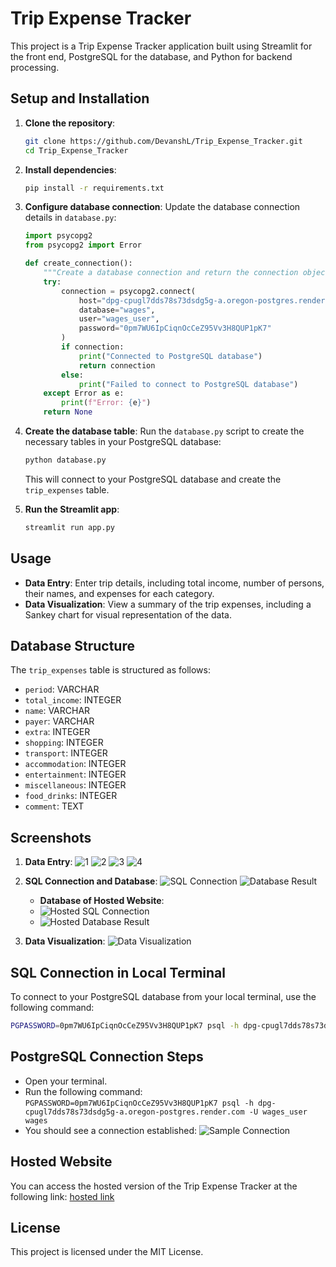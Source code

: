 # Trip Expense Tracker

This project is a Trip Expense Tracker application built using Streamlit for the front end, PostgreSQL for the database, and Python for backend processing.

## Setup and Installation

1. **Clone the repository**:
    ```bash
    git clone https://github.com/DevanshL/Trip_Expense_Tracker.git
    cd Trip_Expense_Tracker
    ```

2. **Install dependencies**:
    ```bash
    pip install -r requirements.txt
    ```

3. **Configure database connection**:
    Update the database connection details in `database.py`:
    ```python
    import psycopg2
    from psycopg2 import Error

    def create_connection():
        """Create a database connection and return the connection object."""
        try:
            connection = psycopg2.connect(
                host="dpg-cpugl7dds78s73dsdg5g-a.oregon-postgres.render.com",
                database="wages",
                user="wages_user",
                password="0pm7WU6IpCiqnOcCeZ95Vv3H8QUP1pK7"
            )
            if connection:
                print("Connected to PostgreSQL database")
                return connection
            else:
                print("Failed to connect to PostgreSQL database")
        except Error as e:
            print(f"Error: {e}")
        return None
    ```

4. **Create the database table**:
    Run the `database.py` script to create the necessary tables in your PostgreSQL database:
    ```bash
    python database.py
    ```
    This will connect to your PostgreSQL database and create the `trip_expenses` table.

5. **Run the Streamlit app**:
    ```bash
    streamlit run app.py
    ```

## Usage

- **Data Entry**: Enter trip details, including total income, number of persons, their names, and expenses for each category.
- **Data Visualization**: View a summary of the trip expenses, including a Sankey chart for visual representation of the data.

## Database Structure

The `trip_expenses` table is structured as follows:
- `period`: VARCHAR
- `total_income`: INTEGER
- `name`: VARCHAR
- `payer`: VARCHAR
- `extra`: INTEGER
- `shopping`: INTEGER
- `transport`: INTEGER
- `accommodation`: INTEGER
- `entertainment`: INTEGER
- `miscellaneous`: INTEGER
- `food_drinks`: INTEGER
- `comment`: TEXT

## Screenshots

1. **Data Entry**:
   ![1](https://github.com/DevanshL/Trip_Expense_Tracker/blob/main/Images/1.png?raw=true)
   ![2](https://github.com/DevanshL/Trip_Expense_Tracker/blob/main/Images/2.png?raw=true)
   ![3](https://github.com/DevanshL/Trip_Expense_Tracker/blob/main/Images/3.png?raw=true)
   ![4](https://github.com/DevanshL/Trip_Expense_Tracker/blob/main/Images/4.png?raw=true)

3. **SQL Connection and Database**:
   ![SQL Connection](https://github.com/DevanshL/Trip_Expense_Tracker/blob/main/Images/connection.png?raw=true)
   ![Database Result](https://github.com/DevanshL/Trip_Expense_Tracker/blob/main/Images/sql.png?raw=true)

   - **Database of Hosted Website**:
   - ![Hosted SQL Connection](https://github.com/DevanshL/Trip_Expense_Tracker/blob/main/Images/onlin_sql_connection.png?raw=true)
   - ![Hosted Database Result](https://github.com/DevanshL/Trip_Expense_Tracker/blob/main/Images/hosted_database.png?raw=true)

5. **Data Visualization**:
   ![Data Visualization](https://github.com/DevanshL/Trip_Expense_Tracker/blob/main/Images/plot_of_expenses.png?raw=true)

## SQL Connection in Local Terminal

To connect to your PostgreSQL database from your local terminal, use the following command:
```bash
PGPASSWORD=0pm7WU6IpCiqnOcCeZ95Vv3H8QUP1pK7 psql -h dpg-cpugl7dds78s73dsdg5g-a.oregon-postgres.render.com -U wages_user wages
```

## PostgreSQL Connection Steps

- Open your terminal.
- Run the following command:
  ```PGPASSWORD=0pm7WU6IpCiqnOcCeZ95Vv3H8QUP1pK7 psql -h dpg-cpugl7dds78s73dsdg5g-a.oregon-postgres.render.com -U wages_user wages```
- You should see a connection established:
  ![Sample Connection](https://github.com/DevanshL/Trip_Expense_Tracker/blob/main/Images/sample_connection.png?raw=true)

## Hosted Website
You can access the hosted version of the Trip Expense Tracker at the following link:
[hosted link](https://trip-expense-tracker-7.onrender.com/)

## License
This project is licensed under the MIT License.
